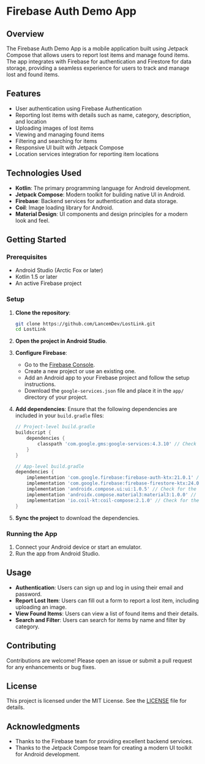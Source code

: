 # Firebase Auth Demo App

## Overview

The Firebase Auth Demo App is a mobile application built using Jetpack Compose that allows users to report lost items and manage found items. The app integrates with Firebase for authentication and Firestore for data storage, providing a seamless experience for users to track and manage lost and found items.

## Features

- User authentication using Firebase Authentication
- Reporting lost items with details such as name, category, description, and location
- Uploading images of lost items
- Viewing and managing found items
- Filtering and searching for items
- Responsive UI built with Jetpack Compose
- Location services integration for reporting item locations

## Technologies Used

- **Kotlin**: The primary programming language for Android development.
- **Jetpack Compose**: Modern toolkit for building native UI in Android.
- **Firebase**: Backend services for authentication and data storage.
- **Coil**: Image loading library for Android.
- **Material Design**: UI components and design principles for a modern look and feel.

## Getting Started

### Prerequisites

- Android Studio (Arctic Fox or later)
- Kotlin 1.5 or later
- An active Firebase project

### Setup

1. **Clone the repository**:
   ```bash
   git clone https://github.com/LancemDev/LostLink.git
   cd LostLink
   ```

2. **Open the project in Android Studio**.

3. **Configure Firebase**:
    - Go to the [Firebase Console](https://console.firebase.google.com/).
    - Create a new project or use an existing one.
    - Add an Android app to your Firebase project and follow the setup instructions.
    - Download the `google-services.json` file and place it in the `app/` directory of your project.

4. **Add dependencies**:
   Ensure that the following dependencies are included in your `build.gradle` files:

   ```groovy
   // Project-level build.gradle
   buildscript {
       dependencies {
           classpath 'com.google.gms:google-services:4.3.10' // Check for the latest version
       }
   }

   // App-level build.gradle
   dependencies {
       implementation 'com.google.firebase:firebase-auth-ktx:21.0.1' // Check for the latest version
       implementation 'com.google.firebase:firebase-firestore-ktx:24.0.1' // Check for the latest version
       implementation 'androidx.compose.ui:ui:1.0.5' // Check for the latest version
       implementation 'androidx.compose.material3:material3:1.0.0' // Check for the latest version
       implementation 'io.coil-kt:coil-compose:2.1.0' // Check for the latest version
   }
   ```

5. **Sync the project** to download the dependencies.

### Running the App

1. Connect your Android device or start an emulator.
2. Run the app from Android Studio.

## Usage

- **Authentication**: Users can sign up and log in using their email and password.
- **Report Lost Item**: Users can fill out a form to report a lost item, including uploading an image.
- **View Found Items**: Users can view a list of found items and their details.
- **Search and Filter**: Users can search for items by name and filter by category.

## Contributing

Contributions are welcome! Please open an issue or submit a pull request for any enhancements or bug fixes.

## License

This project is licensed under the MIT License. See the [LICENSE](LICENSE) file for details.

## Acknowledgments

- Thanks to the Firebase team for providing excellent backend services.
- Thanks to the Jetpack Compose team for creating a modern UI toolkit for Android development.
